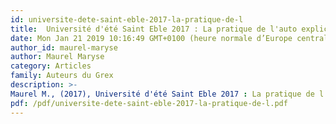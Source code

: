 ```yaml
---
id: universite-dete-saint-eble-2017-la-pratique-de-l
title:  Université d'été Saint Eble 2017 : La pratique de l'auto explicitation
date: Mon Jan 21 2019 10:16:49 GMT+0100 (heure normale d’Europe centrale)
author_id: maurel-maryse
author: Maurel Maryse
category: Articles
family: Auteurs du Grex
description: >-
Maurel M., (2017), Université d'été Saint Eble 2017 : La pratique de l'auto explicitation, Expliciter n°116, p. 13-35 
pdf: /pdf/universite-dete-saint-eble-2017-la-pratique-de-l.pdf
---
```


